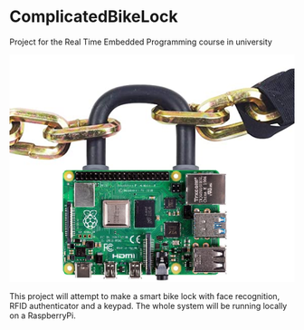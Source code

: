 # ComplicatedBikeLock
Project for the Real Time Embedded Programming course in university

![GitHub Logo](/Resources/pilock.png)

This project will attempt to make a smart bike lock with face recognition, RFID authenticator and a keypad.
The whole system will be running locally on a RaspberryPi.


